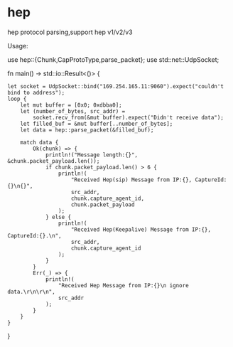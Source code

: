 # hep
hep protocol parsing,support hep v1/v2/v3

Usage:

use hep::{Chunk,CapProtoType,parse_packet};
use std::net::UdpSocket;

fn main() -> std::io::Result<()> {

    let socket = UdpSocket::bind("169.254.165.11:9060").expect("couldn't bind to address");
    loop {
        let mut buffer = [0x0; 0xdbba0];
        let (number_of_bytes, src_addr) =
            socket.recv_from(&mut buffer).expect("Didn't receive data");
        let filled_buf = &mut buffer[..number_of_bytes];
        let data = hep::parse_packet(&filled_buf);
        
        match data {
            Ok(chunk) => {
                println!("Message length:{}", &chunk.packet_payload.len());
                if chunk.packet_payload.len() > 6 {
                    println!(
                        "Received Hep(sip) Message from IP:{}, CaptureId:{}\n{}",
                        src_addr, 
                        chunk.capture_agent_id, 
                        chunk.packet_payload
                    );
                } else {
                    println!(
                        "Received Hep(Keepalive) Message from IP:{}, CaptureId:{}.\n",
                        src_addr, 
                        chunk.capture_agent_id
                    );
                }
            }
            Err(_) => {
                println!(
                    "Received Hep Message from IP:{}\n ignore data.\r\n\r\n",
                    src_addr
                );
            }
        }
    }
}
